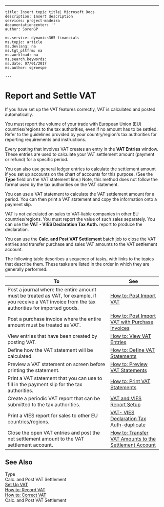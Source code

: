---
    title: Insert topic title| Microsoft Docs
    description: Insert description
    services: project-madeira
    documentationcenter: ''
    author: SorenGP

    ms.service: dynamics365-financials
    ms.topic: article
    ms.devlang: na
    ms.tgt_pltfrm: na
    ms.workload: na
    ms.search.keywords:
    ms.date: 07/01/2017
    ms.author: sgroespe

    ---
# Report and Settle VAT
If you have set up the VAT features correctly, VAT is calculated and posted automatically.  
  
 You must report the volume of your trade with European Union \(EU\) countries\/regions to the tax authorities, even if no amount has to be settled. Refer to the guidelines provided by your country\/region's tax authorities for reporting requirements and instructions.  
  
 Every posting that involves VAT creates an entry in the **VAT Entries** window. These entries are used to calculate your VAT settlement amount \(payment or refund\) for a specific period.  
  
 You can also use general ledger entries to calculate the settlement amount if you set up accounts on the chart of accounts for this purpose. \(See the **Type** field on the VAT statement line.\) Note, this method does not follow the format used by the tax authorities on the VAT statement.  
  
 You can use a VAT statement to calculate the VAT settlement amount for a period. You can then print a VAT statement and copy the information onto a payment slip.  
  
 VAT is not calculated on sales to VAT-liable companies in other EU countries\/regions. You must report the value of such sales separately. You can use the **VAT - VIES Declaration Tax Auth.** report to produce the declaration.  
  
 You can use the **Calc. and Post VAT Settlement** batch job to close the VAT entries and transfer purchase and sales VAT amounts to the VAT settlement account.  
  
 The following table describes a sequence of tasks, with links to the topics that describe them. These tasks are listed in the order in which they are generally performed.  
  
|**To**|**See**|  
|------------|-------------|  
|Post a journal where the entire amount must be treated as VAT, for example, if you receive a VAT invoice from the tax authorities for imported goods.|[How to: Post Import VAT](../how-to-post-import-vat.md)|  
|Post a purchase invoice where the entire amount must be treated as VAT.|[How to: Post Import VAT with Purchase Invoices](../how-to-post-import-vat-with-purchase-invoices.md)|  
|View entries that have been created by posting VAT.|[How to: View VAT Entries](../how-to-view-vat-entries.md)|  
|Define how the VAT statement will be calculated.|[How to: Define VAT Statements](../how-to-define-vat-statements.md)|  
|Preview a VAT statement on screen before printing the statement.|[How to: Preview VAT Statements](../how-to-preview-vat-statements.md)|  
|Print a VAT statement that you can use to fill in the payment slip for the tax authorities.|[How to: Print VAT Statements](../how-to-print-vat-statements.md)|  
|Create a periodic VAT report that can be submitted to the tax authorities.|[VAT and VIES Report Setup](../vat-and-vies-report-setup.md)|  
|Print a VIES report for sales to other EU countries\/regions.|[VAT- VIES Declaration Tax Auth-duplicate](../\($%20R_19%20VAT-%20VIES%20Declaration%20Tax%20Auth%20$\)-duplicate.md)|  
|Close the open VAT entries and post the net settlement amount to the VAT settlement account.|[How to: Transfer VAT Amounts to the Settlement Account](../how-to-transfer-vat-amounts-to-the-settlement-account.md)|  
  
## See Also  
 Type   
 Calc. and Post VAT Settlement   
 [Set Up VAT](../set-up-vat.md)   
 [How to: Record VAT](../how-to-record-vat.md)   
 [How to: Correct VAT](../how-to-correct-vat.md)   
 Calc. and Post VAT Settlement